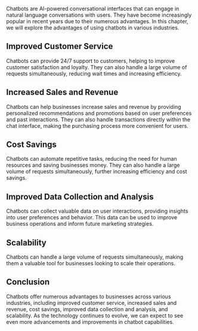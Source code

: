 

Chatbots are AI-powered conversational interfaces that can engage in natural language conversations with users. They have become increasingly popular in recent years due to their numerous advantages. In this chapter, we will explore the advantages of using chatbots in various industries.

Improved Customer Service
-------------------------

Chatbots can provide 24/7 support to customers, helping to improve customer satisfaction and loyalty. They can also handle a large volume of requests simultaneously, reducing wait times and increasing efficiency.

Increased Sales and Revenue
---------------------------

Chatbots can help businesses increase sales and revenue by providing personalized recommendations and promotions based on user preferences and past interactions. They can also handle transactions directly within the chat interface, making the purchasing process more convenient for users.

Cost Savings
------------

Chatbots can automate repetitive tasks, reducing the need for human resources and saving businesses money. They can also handle a large volume of requests simultaneously, further increasing efficiency and cost savings.

Improved Data Collection and Analysis
-------------------------------------

Chatbots can collect valuable data on user interactions, providing insights into user preferences and behavior. This data can be used to improve business operations and inform future marketing strategies.

Scalability
-----------

Chatbots can handle a large volume of requests simultaneously, making them a valuable tool for businesses looking to scale their operations.

Conclusion
----------

Chatbots offer numerous advantages to businesses across various industries, including improved customer service, increased sales and revenue, cost savings, improved data collection and analysis, and scalability. As the technology continues to evolve, we can expect to see even more advancements and improvements in chatbot capabilities.
